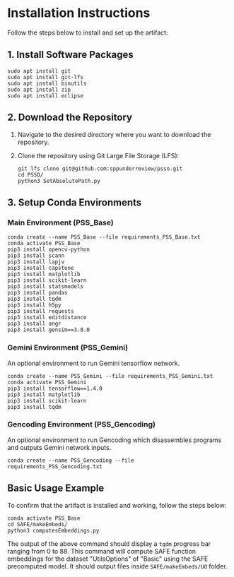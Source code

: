 # Installation Instructions

Follow the steps below to install and set up the artifact:

## 1. Install Software Packages
```shell
sudo apt install git
sudo apt install git-lfs
sudo apt install binutils
sudo apt install zip
sudo apt install eclipse
```

## 2. Download the Repository

1. Navigate to the desired directory where you want to download the repository.
2. Clone the repository using Git Large File Storage (LFS):

   ```shell
   git lfs clone git@github.com:sppunderreview/psso.git
   cd PSSO/
   python3 SetAbsolutePath.py
   ```

## 3. Setup Conda Environments

### Main Environment (PSS_Base)
```shell
conda create --name PSS_Base --file requirements_PSS_Base.txt
conda activate PSS_Base
pip3 install opencv-python
pip3 install scann
pip3 install lapjv
pip3 install capstone
pip3 install matplotlib
pip3 install scikit-learn
pip3 install statsmodels
pip3 install pandas
pip3 install tqdm
pip3 install h5py
pip3 install requests
pip3 install editdistance
pip3 install angr
pip3 install gensim==3.8.0
```

### Gemini Environment (PSS_Gemini)
An optional environment to run Gemini tensorflow network.
```shell
conda create --name PSS_Gemini --file requirements_PSS_Gemini.txt
conda activate PSS_Gemini
pip3 install tensorflow==1.4.0
pip3 install matplotlib
pip3 install scikit-learn
pip3 install tqdm
```

### Gencoding Environment (PSS_Gencoding)
An optional environment to run Gencoding which disassembles programs and outputs Gemini network inputs.
```shell
conda create --name PSS_Gencoding --file requirements_PSS_Gencoding.txt
```

## Basic Usage Example

To confirm that the artifact is installed and working, follow the steps below:

```shell
conda activate PSS_Base
cd SAFE/makeEmbeds/
python3 computesEmbeddings.py
```

The output of the above command should display a `tqdm` progress bar ranging from 0 to 88.
This command will compute SAFE function embeddings for the dataset "UtilsOptions" of "Basic" using the SAFE precomputed model.
It should output files inside `SAFE/makeEmbeds/UO` folder.
